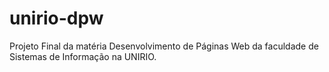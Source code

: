 # unirio-dpw

Projeto Final da matéria Desenvolvimento de Páginas Web da faculdade de Sistemas de Informação na UNIRIO.
